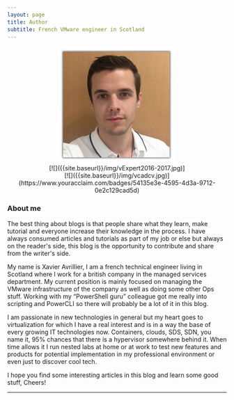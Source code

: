 ```yaml
---
layout: page
title: Author
subtitle: French VMware engineer in Scotland
---
```

<p align="center">
  <img src="/img/photo.jpg"/>
  <br>
  [![]({{site.baseurl}}/img/vExpert2016-2017.jpg)]
  <br>
  [![]({{site.baseurl}}/img/vcadcv.jpg)](https://www.youracclaim.com/badges/54135e3e-4595-4d3a-9712-0e2c129cad5d)
</p>  

### About me  
The best thing about blogs is that people share what they learn, make tutorial and everyone increase their knowledge in the process. I have always consumed articles and tutorials as part of my job or else but always on the reader's side, this blog is the opportunity to contribute and share from the writer's side. 

My name is Xavier Avrillier, I am a french technical engineer living in Scotland where I work for a british company in the managed services department. My current position is mainly focused on managing the VMware infrastructure of the company as well as doing some other Ops stuff. Working with my “PowerShell guru” colleague got me really into scripting and PowerCLI so there will probably be a lot of it in this blog.

I am passionate in new technologies in general but my heart goes to virtualization for which I have a real interest and is in a way the base of every growing IT technologies now. Containers, clouds, SDS, SDN, you name it, 95% chances that there is a hypervisor somewhere behind it. When time allows it I run nested labs at home or at work to test new features and products for potential implementation in my professional environment or even just to discover cool tech. 

I hope you find some interesting articles in this blog and learn some good stuff, Cheers!

----------


 

